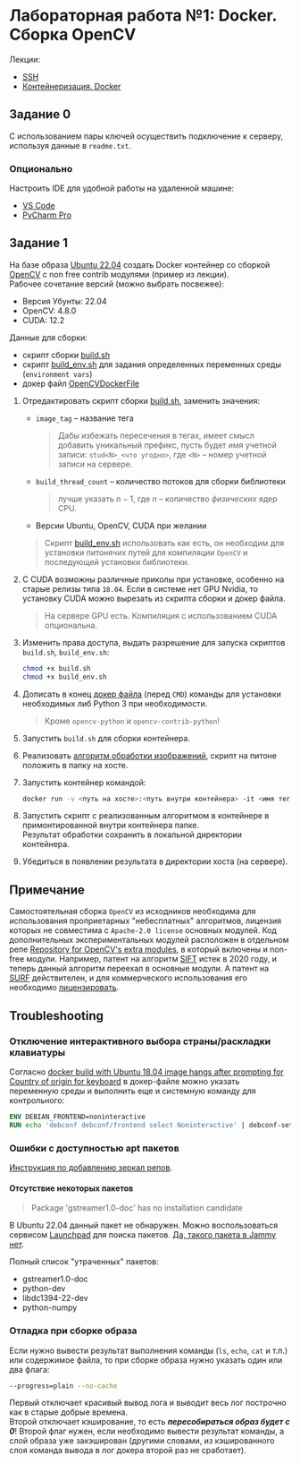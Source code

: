 # Лабораторная работа №1: Docker. Сборка OpenCV

Лекции:
- [SSH](../../lectures/lecture_0/lecture_0.md)
- [Контейнеризация. Docker](../../lectures/lecture_1/lecture_1.md)

## Задание 0

С использованием пары ключей осуществить подключение к серверу, используя данные в `readme.txt`.

### Опционально

Настроить IDE для удобной работы на удаленной машине:
- [VS Code](vscode_remote.md)
- [PyCharm Pro](pycharm_remote.md)

## Задание 1

На базе образа [Ubuntu 22.04](https://hub.docker.com/_/ubuntu) создать Docker контейнер со сборкой [OpenCV](https://opencv.org/) с non free contrib модулями (пример из лекции).  
Рабочее сочетание версий (можно выбрать посвежее):
- Версия Убунты: 22.04
- OpenCV: 4.8.0
- CUDA: 12.2

Данные для сборки:
- скрипт сборки [build.sh](data/build.sh)
- скрипт [build_env.sh](data/build_env.sh) для задания определенных переменных среды (`environment vars`)
- докер файл [OpenCVDockerFile](data/OpenCVDockerFile.dockerfile)

1. Отредактировать скрипт сборки [build.sh](data/build.sh), заменить значения:
   - `image_tag` &ndash; название тега  
     > Дабы избежать пересечения в тегах, имеет смысл добавить уникальный префикс, пусть будет имя учетной записи: `stud<N>_<что угодно>`, где `<N>` &ndash; номер учетной записи на сервере.
   - `build_thread_count` &ndash; количество потоков для сборки библиотеки  
     > лучше указать $n - 1$, где $n$ &ndash; количество *физических* ядер CPU.
   - Версии Ubuntu, OpenCV, CUDA при желании  
   
   > Скрипт [build_env.sh](data/build_env.sh) использовать как есть, он необходим для установки питонячих путей для компиляции `OpenCV` и последующей установки библиотеки.  

2. C CUDA возможны различные приколы при установке, особенно на старые релизы типа `18.04`. Если в системе нет GPU Nvidia, то установку CUDA можно вырезать из скрипта сборки и докер файла.
   > На сервере GPU есть. Компиляция с использованием CUDA опциональна.  

3. Изменить права доступа, выдать разрешение для запуска скриптов `build.sh`, `build_env.sh`:  
   ```bash
   chmod +x build.sh
   chmod +x build_env.sh
   ```  

4. Дописать в конец [докер файла](data/OpenCVDockerFile.dockerfile) (перед `CMD`) команды для установки необходимых либ Python 3 при необходимости.  
   > Кроме `opencv-python` и `opencv-contrib-python`!  

5. Запустить `build.sh` для сборки контейнера.  

6. Реализовать [алгоритм обработки изображений](sub_task_opencv.md), скрипт на питоне положить в папку на хосте.  

7. Запустить контейнер командой:
   ```bash
   docker run -v <путь на хосте>:<путь внутри контейнера> -it <имя тега>
   ```

8. Запустить скрипт с реализованным алгоритмом в контейнере в примонтированной внутри контейнера папке.  
   Результат обработки сохранить в локальной директории контейнера.  

9. Убедиться в появлении результата в директории хоста (на сервере).

## Примечание

Самостоятельная сборка `OpenCV` из исходников необходима для использования проприетарных "небесплатных" алгоритмов, лицензия которых не совместима с `Apache-2.0 license` основных модулей. Код дополнительных экспериментальных модулей расположен в отдельном репе [Repository for OpenCV's extra modules](https://github.com/opencv/opencv_contrib), в который включены и non-free модули. Например, патент на алгоритм [SIFT](https://docs.opencv.org/4.x/da/df5/tutorial_py_sift_intro.html) истек в 2020 году, и теперь данный алгоритм переехал в основные модули. А патент на [SURF](https://en.wikipedia.org/wiki/Speeded_up_robust_features) действителен, и для коммерческого использования его необходимо [лицензировать](https://github.com/herbertbay/SURF#License-1-ov-file).

## Troubleshooting

### Отключение интерактивного выбора страны/раскладки клавиатуры

Согласно [docker build with Ubuntu 18.04 image hangs after prompting for Country of origin for keyboard](https://stackoverflow.com/questions/63476497/docker-build-with-ubuntu-18-04-image-hangs-after-prompting-for-country-of-origin) в докер-файле можно указать переменную среды и выполнить еще и системную команду для контрольного:

```dockerfile
ENV DEBIAN_FRONTEND=noninteractive
RUN echo 'debconf debconf/frontend select Noninteractive' | debconf-set-selections
```

### Ошибки с доступностью apt пакетов

[Инструкция по добавлению зеркал репов](apt_mirrors.md).

#### Отсутствие некоторых пакетов

> Package 'gstreamer1.0-doc' has no installation candidate

В Ubuntu 22.04 данный пакет не обнаружен. Можно воспользоваться сервисом [Launchpad](https://launchpad.net/ubuntu) для поиска пакетов. [Да, такого пакета в Jammy нет](https://launchpad.net/ubuntu/jammy/+search?text=gstreamer1.0-doc).

Полный список "утраченных" пакетов:
- gstreamer1.0-doc
- python-dev
- libdc1394-22-dev
- python-numpy

### Отладка при сборке образа

Если нужно вывести результат выполнения команды (`ls`, `echo`, `cat` и т.п.) или содержимое файла, то при сборке образа нужно указать один или два флага:
```bash
--progress=plain --no-cache
```

Первый отключает красивый вывод лога и выводит весь лог построчно как в старые добрые времена.  
Второй отключает кэширование, то есть ***пересобираться образ будет с 0***! Второй флаг нужен, если необходимо вывести результат команды, а слой образа уже закэширован (другими словами, из кэшированного слоя команда вывода в лог докера второй раз не сработает).
